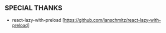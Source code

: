 
## SPECIAL THANKS

 * react-lazy-with-preload [https://github.com/ianschmitz/react-lazy-with-preload]